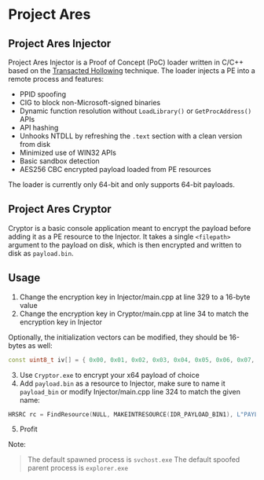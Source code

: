 # Project Ares

## Project Ares Injector

Project Ares Injector is a Proof of Concept (PoC) loader written in C/C++ based on the [Transacted Hollowing](https://github.com/hasherezade/transacted_hollowing) technique. The loader injects a PE into a remote process and features:

* PPID spoofing
* CIG to block non-Microsoft-signed binaries
* Dynamic function resolution without `LoadLibrary()` or `GetProcAddress()` APIs
* API hashing
* Unhooks NTDLL by refreshing the `.text` section with a clean version from disk
* Minimized use of WIN32 APIs
* Basic sandbox detection
* AES256 CBC encrypted payload loaded from PE resources

The loader is currently only 64-bit and only supports 64-bit payloads.

## Project Ares Cryptor

Cryptor is a basic console application meant to encrypt the payload before adding it as a PE resource to the Injector.
It takes a single `<filepath>` argument to the payload on disk, which is then encrypted and written to disk as `payload.bin`.

## Usage

1. Change the encryption key in Injector/main.cpp at line 329 to a 16-byte value
2. Change the encryption key in Cryptor/main.cpp at line 34 to match the encryption key in Injector

Optionally, the initialization vectors can be modified, they should be 16-bytes as well:
```c++
const uint8_t iv[] = { 0x00, 0x01, 0x02, 0x03, 0x04, 0x05, 0x06, 0x07, 0x08, 0x09, 0x0a, 0x0b, 0x0c, 0x0d, 0x0e, 0x0f };
```

3. Use `Cryptor.exe` to encrypt your x64 payload of choice
4. Add `payload.bin` as a resource to Injector, make sure to name it `payload_bin` or modify Injector/main.cpp line 324 to match the given name:
```c++
HRSRC rc = FindResource(NULL, MAKEINTRESOURCE(IDR_PAYLOAD_BIN1), L"PAYLOAD_BIN");
```

5. Profit

Note:
> The default spawned process is `svchost.exe`
> The default spoofed parent process is `explorer.exe`